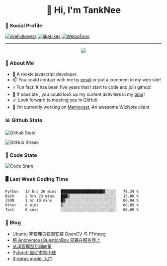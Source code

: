 
<h1 align="center">👋 Hi, I'm TankNee</h1>

### 📌 Social Profile 

[![jikeFollowers](https://img.shields.io/badge/dynamic/json?color=%23FFE411&label=JikeFollowers&query=%24.data.totalSubs&url=https%3A%2F%2Fapi.spencerwoo.com%2Fsubstats%2F%3Fsource%3DjikeFollower%26queryKey%3Dd25cf3f3-f6e6-4427-b418-51ba06cf26e9)](https://m.okjike.com)
[![jikeLikes](https://img.shields.io/badge/dynamic/json?color=%23FFE411&label=JikeLikes&query=%24.data.totalSubs&url=https%3A%2F%2Fapi.spencerwoo.com%2Fsubstats%2F%3Fsource%3DjikeLiked%26queryKey%3Dd25cf3f3-f6e6-4427-b418-51ba06cf26e9)](https://m.okjike.com)
[![WeiboFans](https://img.shields.io/badge/dynamic/json?color=%23E6162D&label=WeiboFollowers&query=%24.data.totalSubs&url=https%3A%2F%2Fapi.spencerwoo.com%2Fsubstats%2F%3Fsource%3Dweibo%26queryKey%3D5201023153)](https://www.weibo.com)

---

<a href="https://github.com/linonetwo">
    <p align="center">
        <img src="https://github-profile-trophy.vercel.app/?username=TankNee&column=7"/>
    </p>
</a>

### 👦 About Me 

- 🌱 A rookie javascript developer.
- 📫 You could contact with me by [email](mailto:nee@tanknee.cn) or put a comment in my web site!
-  ⚡  Fun fact: It has been five years that I start to code and join github!
- 🎉 If possible , you could look up my current activities in my [blog](https://www.tanknee.cn)!
- 📈 Look forward to meeting you in GitHub
- 🔭 I’m currently working on [Memocast](https://github.com/TankNee/Memocast), An awesome WizNote client

### 📊 Github State

![Github State](https://github-readme-stats.vercel.app/api?username=TankNee&show_icons=true&hide_border=true)

![GitHub Streak](https://github-readme-streak-stats.herokuapp.com/?user=TankNee)

### 📶 Code State

![Code Srare](https://github-readme-stats.vercel.app/api/top-langs/?username=TankNee&layout=compact&hide_border=true&title_color=a0a9af)

### 🖥 Last Week Coding Time

<!--START_SECTION:waka-->

```txt
Python   13 hrs 30 mins  ███████████████████▓░░░░░   78.34 %
Bash     2 hrs 23 mins   ███▒░░░░░░░░░░░░░░░░░░░░░   13.88 %
JSON     1 hr 10 mins    █▓░░░░░░░░░░░░░░░░░░░░░░░   06.84 %
Other    8 mins          ▒░░░░░░░░░░░░░░░░░░░░░░░░   00.85 %
Text     0 secs          ░░░░░░░░░░░░░░░░░░░░░░░░░   00.09 %
```

<!--END_SECTION:waka-->

### 📕 Blog

<!-- BLOG-POST-LIST:START -->
- [Ubuntu 非管理员权限安装 OpenCV 与 FFmpeg](https://www.tanknee.cn/2023/11/29/opencv-ffmpeg)
- [将 AnonymousQuestionBox 部署在服务器上](https://www.tanknee.cn/2023/03/03/17)
- [从词袋模型到词向量](https://www.tanknee.cn/2023/01/01/word-bag-vector)
- [Pytorch 自动求导小结](https://www.tanknee.cn/2022/10/08/15)
- [tf-keras model 入门](https://www.tanknee.cn/2022/09/10/tf-keras-model-beginner)
<!-- BLOG-POST-LIST:END -->
